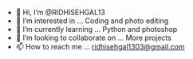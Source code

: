 - 👋 Hi, I’m @RIDHISEHGAL13
- 👀 I’m interested in ... Coding and photo editing
- 🌱 I’m currently learning ... Python and photoshop
- 💞️ I’m looking to collaborate on ... More projects
- 📫 How to reach me ... ridhisehgal1303@gmail.com

<!---
RIDHISEHGAL13/RIDHISEHGAL13 is a ✨ special ✨ repository because its `README.md` (this file) appears on your GitHub profile.
You can click the Preview link to take a look at your changes.
--->

